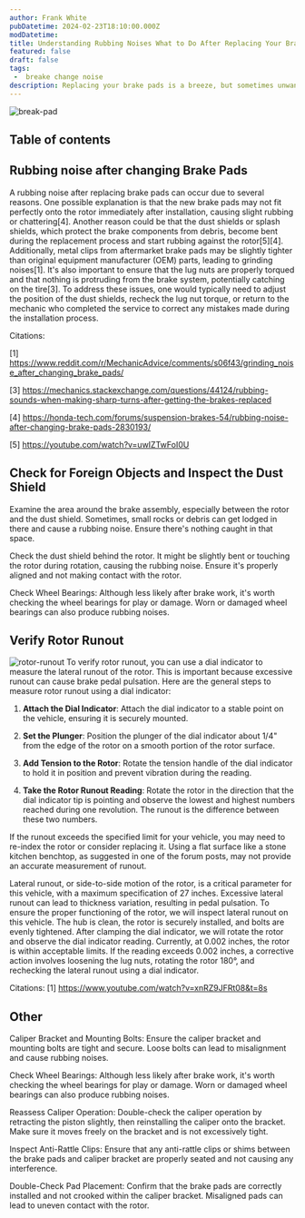 ```yaml
---
author: Frank White
pubDatetime: 2024-02-23T18:10:00.000Z
modDatetime:
title: Understanding Rubbing Noises What to Do After Replacing Your Brake Pads
featured: false
draft: false
tags: 
 -  breake change noise
description: Replacing your brake pads is a breeze, but sometimes unwanted noises can creep up afterwards.  
---
```


![break-pad](/assets/2/break-pad.png)

## Table of contents
## Rubbing noise after changing Brake Pads
A rubbing noise after replacing brake pads can occur due to several reasons. One possible explanation is that the new brake pads may not fit perfectly onto the rotor immediately after installation, causing slight rubbing or chattering[4]. Another reason could be that the dust shields or splash shields, which protect the brake components from debris, become bent during the replacement process and start rubbing against the rotor[5][4]. Additionally, metal clips from aftermarket brake pads may be slightly tighter than original equipment manufacturer (OEM) parts, leading to grinding noises[1]. It's also important to ensure that the lug nuts are properly torqued and that nothing is protruding from the brake system, potentially catching on the tire[3]. To address these issues, one would typically need to adjust the position of the dust shields, recheck the lug nut torque, or return to the mechanic who completed the service to correct any mistakes made during the installation process.

Citations:

[1] https://www.reddit.com/r/MechanicAdvice/comments/s06f43/grinding_noise_after_changing_brake_pads/

[3] https://mechanics.stackexchange.com/questions/44124/rubbing-sounds-when-making-sharp-turns-after-getting-the-brakes-replaced

[4] https://honda-tech.com/forums/suspension-brakes-54/rubbing-noise-after-changing-brake-pads-2830193/

[5] https://youtube.com/watch?v=uwIZTwFoI0U

## Check for Foreign Objects and Inspect the Dust Shield

Examine the area around the brake assembly, especially between the rotor and the dust shield. Sometimes, small rocks or debris can get lodged in there and cause a rubbing noise. Ensure there's nothing caught in that space.

Check the dust shield behind the rotor. It might be slightly bent or touching the rotor during rotation, causing the rubbing noise. Ensure it's properly aligned and not making contact with the rotor.

Check Wheel Bearings:
Although less likely after brake work, it's worth checking the wheel bearings for play or damage. Worn or damaged wheel bearings can also produce rubbing noises.

## Verify Rotor Runout 

![rotor-runout](/assets/2/rotor-runout.png)
To verify rotor runout, you can use a dial indicator to measure the lateral runout of the rotor. This is important because excessive runout can cause brake pedal pulsation. Here are the general steps to measure rotor runout using a dial indicator:

1. **Attach the Dial Indicator**: Attach the dial indicator to a stable point on the vehicle, ensuring it is securely mounted.

2. **Set the Plunger**: Position the plunger of the dial indicator about 1/4" from the edge of the rotor on a smooth portion of the rotor surface.

3. **Add Tension to the Rotor**: Rotate the tension handle of the dial indicator to hold it in position and prevent vibration during the reading.

4. **Take the Rotor Runout Reading**: Rotate the rotor in the direction that the dial indicator tip is pointing and observe the lowest and highest numbers reached during one revolution. The runout is the difference between these two numbers.

If the runout exceeds the specified limit for your vehicle, you may need to re-index the rotor or consider replacing it. Using a flat surface like a stone kitchen benchtop, as suggested in one of the forum posts, may not provide an accurate measurement of runout.

Lateral runout, or side-to-side motion of the rotor, is a critical parameter for this vehicle, with a maximum specification of 27 inches. Excessive lateral runout can lead to thickness variation, resulting in pedal pulsation. To ensure the proper functioning of the rotor, we will inspect lateral runout on this vehicle. The hub is clean, the rotor is securely installed, and bolts are evenly tightened. After clamping the dial indicator, we will rotate the rotor and observe the dial indicator reading. Currently, at 0.002 inches, the rotor is within acceptable limits. If the reading exceeds 0.002 inches, a corrective action involves loosening the lug nuts, rotating the rotor 180°, and rechecking the lateral runout using a dial indicator.

Citations:
[1] https://www.youtube.com/watch?v=xnRZ9JFRt08&t=8s

## Other


Caliper Bracket and Mounting Bolts:
Ensure the caliper bracket and mounting bolts are tight and secure. Loose bolts can lead to misalignment and cause rubbing noises.

Check Wheel Bearings:
Although less likely after brake work, it's worth checking the wheel bearings for play or damage. Worn or damaged wheel bearings can also produce rubbing noises.

Reassess Caliper Operation:
Double-check the caliper operation by retracting the piston slightly, then reinstalling the caliper onto the bracket. Make sure it moves freely on the bracket and is not excessively tight.

Inspect Anti-Rattle Clips:
Ensure that any anti-rattle clips or shims between the brake pads and caliper bracket are properly seated and not causing any interference.

Double-Check Pad Placement:
Confirm that the brake pads are correctly installed and not crooked within the caliper bracket. Misaligned pads can lead to uneven contact with the rotor.

